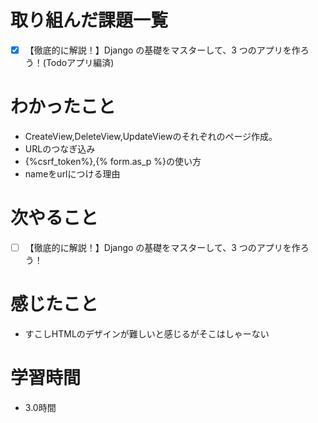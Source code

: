 # 取り組んだ課題一覧

- [x] 【徹底的に解説！】Django の基礎をマスターして、3 つのアプリを作ろう！(Todoアプリ編済)

# わかったこと

- CreateView,DeleteView,UpdateViewのそれぞれのページ作成。
- URLのつなぎ込み
- {%csrf_token%},{% form.as_p %}の使い方
- nameをurlにつける理由

# 次やること

- [ ] 【徹底的に解説！】Django の基礎をマスターして、3 つのアプリを作ろう！

# 感じたこと

- すこしHTMLのデザインが難しいと感じるがそこはしゃーない

# 学習時間

- 3.0時間